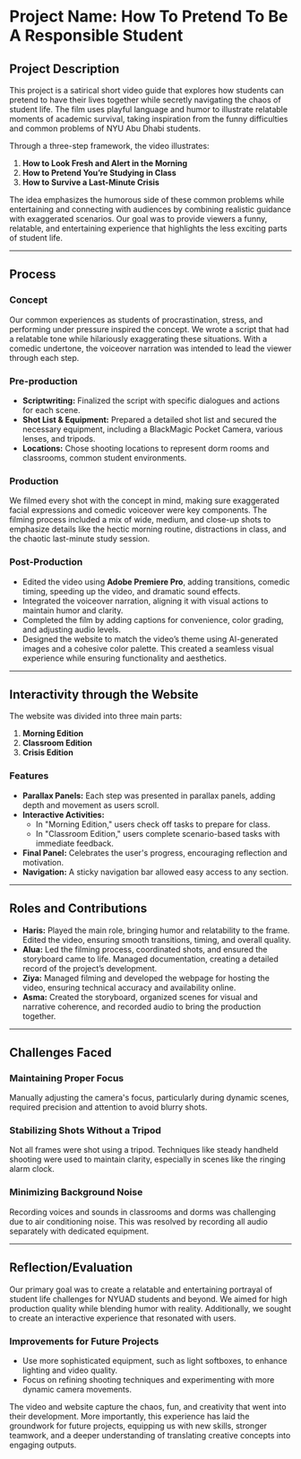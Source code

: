 # Project Name: How To Pretend To Be A Responsible Student

## Project Description
This project is a satirical short video guide that explores how students can pretend to have their lives together while secretly navigating the chaos of student life. The film uses playful language and humor to illustrate relatable moments of academic survival, taking inspiration from the funny difficulties and common problems of NYU Abu Dhabi students.

Through a three-step framework, the video illustrates:
1. **How to Look Fresh and Alert in the Morning**  
2. **How to Pretend You’re Studying in Class**  
3. **How to Survive a Last-Minute Crisis**  

The idea emphasizes the humorous side of these common problems while entertaining and connecting with audiences by combining realistic guidance with exaggerated scenarios. Our goal was to provide viewers a funny, relatable, and entertaining experience that highlights the less exciting parts of student life.

---

## Process

### Concept
Our common experiences as students of procrastination, stress, and performing under pressure inspired the concept. We wrote a script that had a relatable tone while hilariously exaggerating these situations. With a comedic undertone, the voiceover narration was intended to lead the viewer through each step.

### Pre-production
- **Scriptwriting:** Finalized the script with specific dialogues and actions for each scene.  
- **Shot List & Equipment:** Prepared a detailed shot list and secured the necessary equipment, including a BlackMagic Pocket Camera, various lenses, and tripods.  
- **Locations:** Chose shooting locations to represent dorm rooms and classrooms, common student environments.  

### Production
We filmed every shot with the concept in mind, making sure exaggerated facial expressions and comedic voiceover were key components. The filming process included a mix of wide, medium, and close-up shots to emphasize details like the hectic morning routine, distractions in class, and the chaotic last-minute study session.

### Post-Production
- Edited the video using **Adobe Premiere Pro**, adding transitions, comedic timing, speeding up the video, and dramatic sound effects.  
- Integrated the voiceover narration, aligning it with visual actions to maintain humor and clarity.  
- Completed the film by adding captions for convenience, color grading, and adjusting audio levels.  
- Designed the website to match the video’s theme using AI-generated images and a cohesive color palette. This created a seamless visual experience while ensuring functionality and aesthetics.

---

## Interactivity through the Website
The website was divided into three main parts:
1. **Morning Edition**  
2. **Classroom Edition**  
3. **Crisis Edition**  

### Features
- **Parallax Panels:** Each step was presented in parallax panels, adding depth and movement as users scroll.  
- **Interactive Activities:**  
   - In "Morning Edition," users check off tasks to prepare for class.  
   - In "Classroom Edition," users complete scenario-based tasks with immediate feedback.  
- **Final Panel:** Celebrates the user's progress, encouraging reflection and motivation.  
- **Navigation:** A sticky navigation bar allowed easy access to any section.  

---

## Roles and Contributions
- **Haris:** Played the main role, bringing humor and relatability to the frame. Edited the video, ensuring smooth transitions, timing, and overall quality.  
- **Alua:** Led the filming process, coordinated shots, and ensured the storyboard came to life. Managed documentation, creating a detailed record of the project’s development.  
- **Ziya:** Managed filming and developed the webpage for hosting the video, ensuring technical accuracy and availability online.  
- **Asma:** Created the storyboard, organized scenes for visual and narrative coherence, and recorded audio to bring the production together.  

---

## Challenges Faced

### Maintaining Proper Focus
Manually adjusting the camera's focus, particularly during dynamic scenes, required precision and attention to avoid blurry shots.

### Stabilizing Shots Without a Tripod
Not all frames were shot using a tripod. Techniques like steady handheld shooting were used to maintain clarity, especially in scenes like the ringing alarm clock.

### Minimizing Background Noise
Recording voices and sounds in classrooms and dorms was challenging due to air conditioning noise. This was resolved by recording all audio separately with dedicated equipment.

---

## Reflection/Evaluation
Our primary goal was to create a relatable and entertaining portrayal of student life challenges for NYUAD students and beyond. We aimed for high production quality while blending humor with reality. Additionally, we sought to create an interactive experience that resonated with users.

### Improvements for Future Projects
- Use more sophisticated equipment, such as light softboxes, to enhance lighting and video quality.  
- Focus on refining shooting techniques and experimenting with more dynamic camera movements.  

The video and website capture the chaos, fun, and creativity that went into their development. More importantly, this experience has laid the groundwork for future projects, equipping us with new skills, stronger teamwork, and a deeper understanding of translating creative concepts into engaging outputs.
